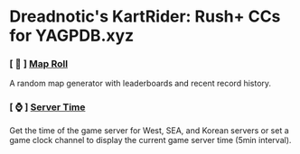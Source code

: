 # Dreadnotic's KartRider: Rush+ CCs for YAGPDB.xyz

### [ 🎲 ] [Map Roll](https://github.com/Dreadnotic/YAGPDB-Custom-Commands/tree/main/Map%20Roll)
A random map generator with leaderboards and recent record history.
### [ ⌚ ] [Server Time](https://github.com/Dreadnotic/YAGPDB-Custom-Commands/tree/main/Server%20Time)
Get the time of the game server for West, SEA, and Korean servers or set a game clock channel to display the current game server time (5min interval).
